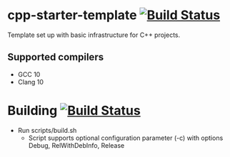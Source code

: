 # cpp-starter-template [![Build Status](https://travis-ci.org/melinda-sw/cpp-starter-template.svg?branch=master)](https://travis-ci.org/melinda-sw/cpp-starter-template)
Template set up with basic infrastructure for C++ projects.

## Supported compilers
- GCC 10
- Clang 10

# Building [![Build Status](https://travis-ci.org/melinda-sw/cpp-starter-template.svg?branch=master)](https://travis-ci.org/melinda-sw/cpp-starter-template)
* Run scripts/build.sh
  * Script supports optional configuration parameter (-c) with options Debug, RelWithDebInfo, Release

